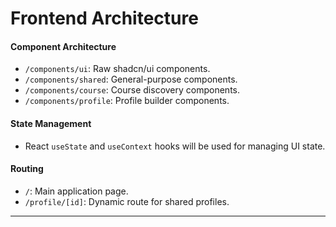 # **Frontend Architecture**

#### **Component Architecture**
*   `/components/ui`: Raw shadcn/ui components.
*   `/components/shared`: General-purpose components.
*   `/components/course`: Course discovery components.
*   `/components/profile`: Profile builder components.

#### **State Management**
*   React `useState` and `useContext` hooks will be used for managing UI state.

#### **Routing**
*   `/`: Main application page.
*   `/profile/[id]`: Dynamic route for shared profiles.

---
